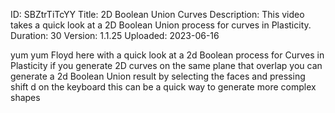 ID: SBZtrTiTcYY
Title: 2D Boolean Union Curves
Description: This video takes a quick look at a 2D Boolean Union process for curves in Plasticity.
Duration: 30
Version: 1.1.25
Uploaded: 2023-06-16

yum yum Floyd here with a quick look at
a 2d Boolean process for Curves in Plasticity
if you generate 2D curves on
the same plane that overlap you can
generate a 2d Boolean Union result by
selecting the faces and pressing shift d
on the keyboard this can be a quick way
to generate more complex shapes